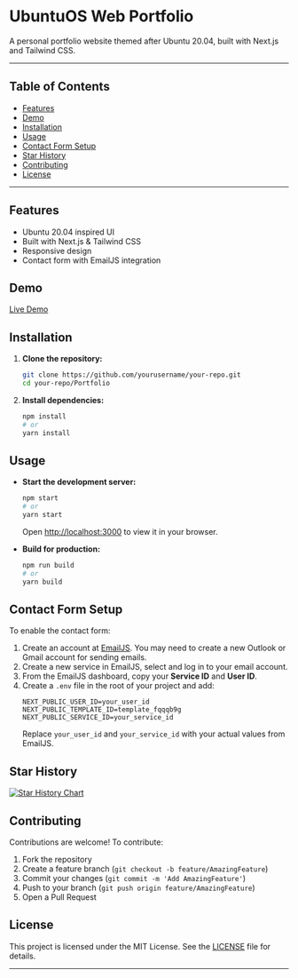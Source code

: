 # UbuntuOS Web Portfolio

A personal portfolio website themed after Ubuntu 20.04, built with Next.js and Tailwind CSS.

---

## Table of Contents
- [Features](#features)
- [Demo](#demo)
- [Installation](#installation)
- [Usage](#usage)
- [Contact Form Setup](#contact-form-setup)
- [Star History](#star-history)
- [Contributing](#contributing)
- [License](#license)

---

## Features
- Ubuntu 20.04 inspired UI
- Built with Next.js & Tailwind CSS
- Responsive design
- Contact form with EmailJS integration

## Demo
[Live Demo](https://your-demo-link.com) <!-- Replace with your actual demo link if available -->

## Installation

1. **Clone the repository:**
   ```bash
   git clone https://github.com/yourusername/your-repo.git
   cd your-repo/Portfolio
   ```
2. **Install dependencies:**
   ```bash
   npm install
   # or
   yarn install
   ```

## Usage

- **Start the development server:**
  ```bash
  npm start
  # or
  yarn start
  ```
  Open [http://localhost:3000](http://localhost:3000) to view it in your browser.

- **Build for production:**
  ```bash
  npm run build
  # or
  yarn build
  ```

## Contact Form Setup

To enable the contact form:

1. Create an account at [EmailJS](https://www.emailjs.com/). You may need to create a new Outlook or Gmail account for sending emails.
2. Create a new service in EmailJS, select and log in to your email account.
3. From the EmailJS dashboard, copy your **Service ID** and **User ID**.
4. Create a `.env` file in the root of your project and add:
   ```env
   NEXT_PUBLIC_USER_ID=your_user_id
   NEXT_PUBLIC_TEMPLATE_ID=template_fqqqb9g
   NEXT_PUBLIC_SERVICE_ID=your_service_id
   ```
   Replace `your_user_id` and `your_service_id` with your actual values from EmailJS.

## Star History
[![Star History Chart](https://api.star-history.com/svg?repos=SpideyHere01/portfolio&type=Date)](https://star-history.com/#SpideyHere01/portfolio&Date)

## Contributing
Contributions are welcome! To contribute:
1. Fork the repository
2. Create a feature branch (`git checkout -b feature/AmazingFeature`)
3. Commit your changes (`git commit -m 'Add AmazingFeature'`)
4. Push to your branch (`git push origin feature/AmazingFeature`)
5. Open a Pull Request

## License
This project is licensed under the MIT License. See the [LICENSE](./LICENSE) file for details.

---

